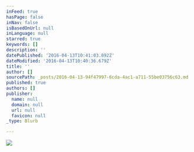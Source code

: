```yaml
---
inFeed: true
hasPage: false
inNav: false
isBasedOnUrl: null
inLanguage: null
starred: true
keywords: []
description: ''
datePublished: '2016-04-13T10:41:03.892Z'
dateModified: '2016-04-13T10:40:36.679Z'
title: ''
author: []
sourcePath: _posts/2016-04-13-94f47997-6cda-4ac1-a711-55be03756c63.md
published: true
authors: []
publisher:
  name: null
  domain: null
  url: null
  favicon: null
_type: Blurb

---
```

![](https://the-grid-user-content.s3-us-west-2.amazonaws.com/63d05b48-e82e-4a9a-9ec4-eb146998ebb6.png)